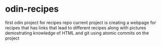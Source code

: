 # odin-recipes
first odin project for recipes repo
current project is creating a webpage for recipes that has links that lead to different recipes along with pictures demostrating knowledge of HTML and git using atomic commits on the project